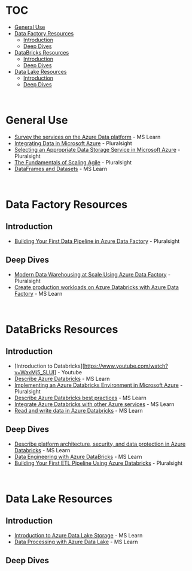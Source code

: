 # TOC
- [General Use](#general-use)
- [Data Factory Resources](#data-factory-resources)
  * [Introduction](#introduction)
  * [Deep Dives](#deep-dives)
- [DataBricks Resources](#databricks-resources)
  * [Introduction](#introduction-1)
  * [Deep Dives](#deep-dives-1)
- [Data Lake Resources](#data-lake-resources)
  * [Introduction](#introduction-2)
  * [Deep Dives](#deep-dives-2)

<br>

# General Use
* [Survey the services on the Azure Data platform](https://docs.microsoft.com/en-us/learn/modules/survey-the-azure-data-platform/) - MS Learn
* [Integrating Data in Microsoft Azure](https://app.pluralsight.com/library/courses/microsoft-azure-data-integrating) - Pluralsight
* [Selecting an Appropriate Data Storage Service in Microsoft Azure](https://app.pluralsight.com/library/courses/microsoft-azure-data-storage-service-selecting/table-of-contents) - Pluralsight
* [The Fundamentals of Scaling Agile](https://app.pluralsight.com/library/courses/fundamentals-scaling-agile/table-of-contents) - Pluralsight
* [DataFrames and Datasets](https://docs.microsoft.com/en-us/azure/databricks/spark/latest/dataframes-datasets/) - MS Learn

<br>

# Data Factory Resources
## Introduction
* [Building Your First Data Pipeline in Azure Data Factory](https://app.pluralsight.com/library/courses/building-first-data-pipeline-azure-data-factory/recommended-courses) - Pluralsight

## Deep Dives
* [Modern Data Warehousing at Scale Using Azure Data Factory](https://app.pluralsight.com/library/courses/big-data-ldn-session-25) - Pluralsight
* [Create production workloads on Azure Databricks with Azure Data Factory](https://docs.microsoft.com/en-us/learn/modules/create-production-workloads-azure-databricks-azure-data-factory/) - MS Learn

<br>

<!--- <p align="center">
  <img src="aHR0cHM6Ly93d3cucG9kY2hhc2VyLmNvbS9pbWFnZXMvbWlzc2luZy1pbWFnZS5wbmc=.png" />
</p>-->

# DataBricks Resources
## Introduction
* [Introduction to Databricks][https://www.youtube.com/watch?v=WaxMj5_SLUI] - Youtube
* [Describe Azure Databricks](https://docs.microsoft.com/en-us/learn/modules/describe-azure-databricks/) - MS Learn
* [Implementing an Azure Databricks Environment in Microsoft Azure](https://app.pluralsight.com/library/courses/microsoft-azure-databricks-environment-implementing)  - Pluralsight
* [Describe Azure Databricks best practices](https://docs.microsoft.com/en-us/learn/modules/describe-azure-databricks-best-practices/) - MS Learn
* [Integrate Azure Databricks with other Azure services](https://docs.microsoft.com/en-us/learn/modules/integrate-azure-databricks-other-azure-services/) - MS Learn
* [Read and write data in Azure Databricks](https://docs.microsoft.com/en-us/learn/modules/read-write-data-azure-databricks/) - MS Learn

## Deep Dives
* [Describe platform architecture, security, and data protection in Azure Databricks](https://docs.microsoft.com/en-us/learn/modules/describe-platform-architecture-security-data-protection-azure-databricks/) - MS Learn
* [Data Engineering with Azure DataBricks](https://docs.microsoft.com/en-us/learn/paths/data-engineer-azure-databricks/) - MS Learn
* [Building Your First ETL Pipeline Using Azure Databricks](https://app.pluralsight.com/library/courses/building-etl-pipeline-microsoft-azure-databricks/table-of-contents) - Pluralsight
 
 <br>
 
 

# Data Lake Resources
## Introduction
* [Introduction to Azure Data Lake Storage](https://docs.microsoft.com/en-us/learn/modules/introduction-to-azure-data-lake-storage/) - MS Learn
* [Data Processing with Azure Data Lake](https://docs.microsoft.com/en-us/learn/paths/data-processing-with-azure-adls/) - MS Learn

## Deep Dives
